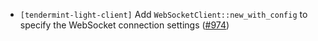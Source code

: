 - `[tendermint-light-client]` Add `WebSocketClient::new_with_config` to specify
  the WebSocket connection settings ([#974](https://github.com/informalsystems/tendermint-rs/issues/974))
